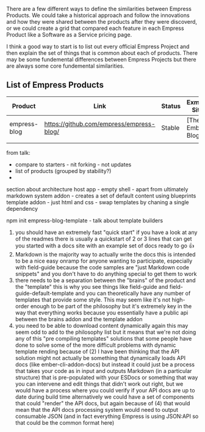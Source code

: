 There are a few different ways to define the similarities between Empress Products. We could take a historical approach and follow the innovations and how they were shared between the products after they were discoverd, or we could create a grid that compared each feature in each Empress Product like a Software as a Service pricing page.

I think a good way to start is to list out every official Empress Project and then explain the set of things that is common about each of products. There may be some fundemental differences between Empress Projects but there are always some core fundemental similarities.

## List of Empress Products

| Product      | Link                                     | Status | Exmple Site    |
| ------------ | ---------------------------------------- | ------ | -------------- |
| empress-blog | https://github.com/empress/empress-blog/ | Stable | [The Ember Blog] |
|              |                                          |        |                |

from talk:
- compare to starters - nit forking - not updates
- list of products (grouped by stability?)
-  

section about architecture
host app - empty shell - apart from ultimately markdown
system addon - creates a set of default content using blueprints
template addon - just html and css - swap templates by chaning a single dependency

npm init empress-blog-template - talk about template builders





1) you should have an extremely fast "quick start"
if you have a look at any of the readmes there is usually a quickstart of 2 or 3 lines that can get you started with a docs site with an example set of docs ready to go :thumbsup:
2) Markdown is the majority way to actually write the docs
this is intended to be a nice easy onramp for anyone wanting to participate, especially with field-guide because the code samples are "just Markdown code snippets" and you don't have to do anything special to get them to work
3) there needs to be a separation between the "brains" of the product and the "template"
this is why you see things like field-guide and field-guide-default-template and you can theoretically have any number of templates that provide some style. This may seem like it's not high-order enough to be part of the philosophy but it's extremely key in the way that everything works because you essentially have a public api between the brains addon and the template addon
4) you need to be able to download content dynamically
again this may seem odd to add to the philosophy list but it means that we're not doing any of this "pre compiling templates" solutions that some people have done to solve some of the more difficult problems with dynamic template rending
because of (2) I have been thinking that the API solution might not actually be something that dynamically loads API docs (like ember-cli-addon-docs) but instead it could just be a process that takes your code as in input and outputs Markdown (in a particular structure) that is pre-populated with your ESDocs or something
that way you can intervene and edit things that didn't work out right, but we would have a process where you could verify if your API docs are up to date during build time
alternatively we could have a set of components that could "render" the API docs, but again because of (4) that would mean that the API docs processing system would need to output consumable JSON (and in fact everything Empress is using JSON:API so that could be the common format here)
